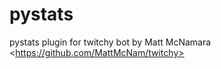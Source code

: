 pystats
=======

pystats plugin for twitchy bot by Matt McNamara &lt;https://github.com/MattMcNam/twitchy>
